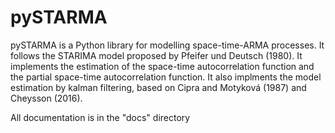 # pySTARMA

pySTARMA is a Python library for modelling space-time-ARMA processes. 
It follows the STARIMA model proposed by Pfeifer und Deutsch (1980).
It implements the estimation of the space-time autocorrelation function and the partial space-time autocorrelation function. It also implments the model estimation by kalman filtering, based on Cipra and Motyková (1987) and Cheysson (2016).


All documentation is in the "docs" directory
